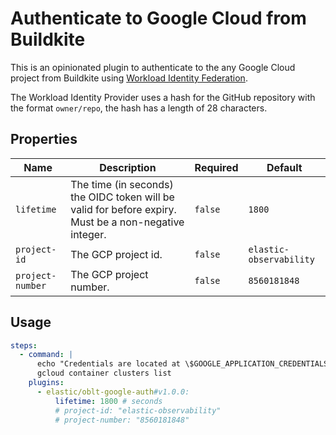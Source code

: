 # Authenticate to Google Cloud from Buildkite

This is an opinionated plugin to authenticate to the any Google Cloud project from Buildkite using [Workload Identity Federation](https://cloud.google.com/iam/docs/workload-identity-federation).

The Workload Identity Provider uses a hash for the GitHub repository with the format `owner/repo`, the
hash has a length of 28 characters.

## Properties

| Name             | Description                                                                                           | Required | Default                 |
|------------------|-------------------------------------------------------------------------------------------------------|----------|-------------------------|
| `lifetime`       | The time (in seconds) the OIDC token will be valid for before expiry. Must be a non-negative integer. | `false`  | `1800`                  |
| `project-id`     | The GCP project id.                                                                                   | `false`  | `elastic-observability` |
| `project-number` | The GCP project number.                                                                               | `false`  | `8560181848`            |

## Usage

```yml
steps:
  - command: |
      echo "Credentials are located at \$GOOGLE_APPLICATION_CREDENTIALS"
      gcloud container clusters list
    plugins:
      - elastic/oblt-google-auth#v1.0.0:
          lifetime: 1800 # seconds
          # project-id: "elastic-observability"
          # project-number: "8560181848"
```
